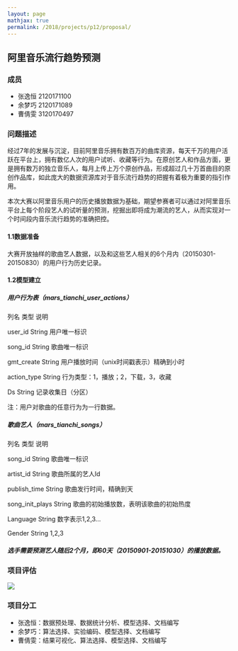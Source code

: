 ```yaml
---
layout: page
mathjax: true
permalink: /2018/projects/p12/proposal/
---
```


## 阿里音乐流行趋势预测

### 成员
- 张逸恒 2120171100
- 余梦巧 2120171089
- 曹倩雯 3120170497

### 问题描述

经过7年的发展与沉淀，目前阿里音乐拥有数百万的曲库资源，每天千万的用户活跃在平台上，拥有数亿人次的用户试听、收藏等行为。在原创艺人和作品方面，更是拥有数万的独立音乐人，每月上传上万个原创作品，形成超过几十万首曲目的原创作品库，如此庞大的数据资源库对于音乐流行趋势的把握有着极为重要的指引作用。

本次大赛以阿里音乐用户的历史播放数据为基础，期望参赛者可以通过对阿里音乐平台上每个阶段艺人的试听量的预测，挖掘出即将成为潮流的艺人，从而实现对一个时间段内音乐流行趋势的准确把控。


#### 1.1数据准备

大赛开放抽样的歌曲艺人数据，以及和这些艺人相关的6个月内（20150301-20150830）的用户行为历史记录。


#### 1.2模型建立

##### 用户行为表（mars_tianchi_user_actions）

列名	类型	说明

user_id	String	用户唯一标识

song_id	String	歌曲唯一标识

gmt_create	String	用户播放时间（unix时间戳表示）精确到小时

action_type	String	行为类型：1，播放；2，下载，3，收藏

Ds	String	记录收集日（分区）

注：用户对歌曲的任意行为为一行数据。

##### 歌曲艺人（mars_tianchi_songs）

列名	类型	说明

song_id	String	歌曲唯一标识

artist_id	String	歌曲所属的艺人Id

publish_time	String	歌曲发行时间，精确到天

song_init_plays	String	歌曲的初始播放数，表明该歌曲的初始热度

Language	String	数字表示1,2,3…

Gender	String	1,2,3

##### 选手需要预测艺人随后2个月，即60天（20150901-20151030）的播放数据。

### 项目评估

![](https://img.alicdn.com/tps/TB12LRiMXXXXXbKaXXXXXXXXXXX-801-341.png)

### 项目分工

- 张逸恒：数据预处理、数据统计分析、模型选择、文档编写
- 余梦巧：算法选择、实验编码、模型选择、文档编写
- 曹倩雯：结果可视化、算法选择、模型选择、文档编写
